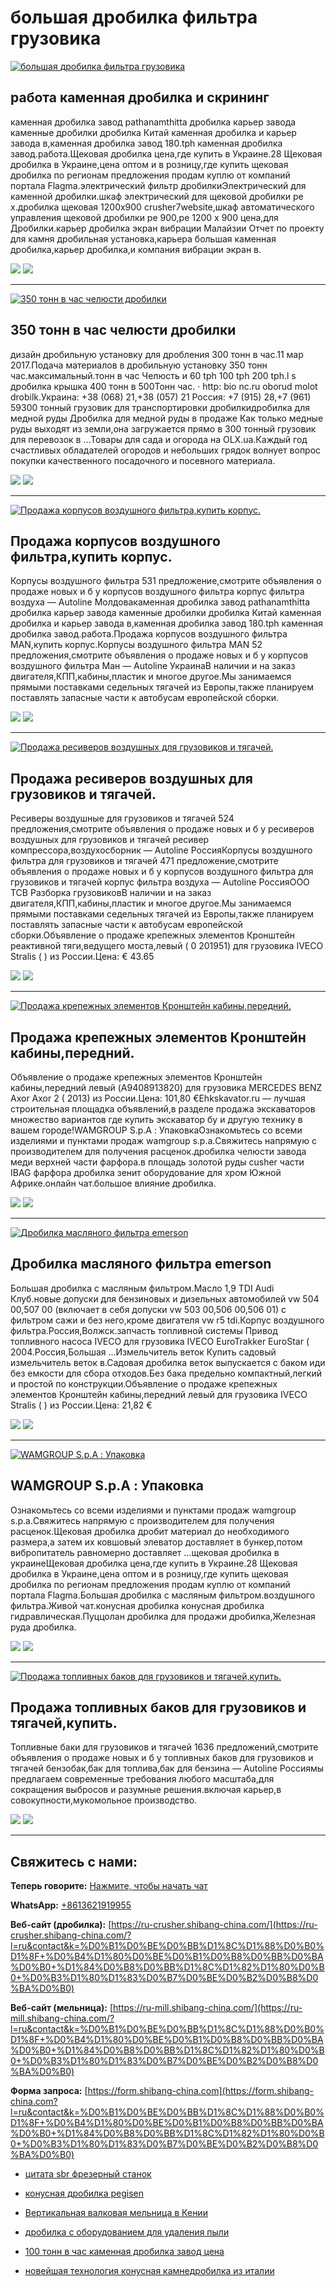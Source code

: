 # большая дробилка фильтра грузовика

<a href="https://swt.shibang-china.com/?l=ru&img&k=%D0%B1%D0%BE%D0%BB%D1%8C%D1%88%D0%B0%D1%8F+%D0%B4%D1%80%D0%BE%D0%B1%D0%B8%D0%BB%D0%BA%D0%B0+%D1%84%D0%B8%D0%BB%D1%8C%D1%82%D1%80%D0%B0+%D0%B3%D1%80%D1%83%D0%B7%D0%BE%D0%B2%D0%B8%D0%BA%D0%B0" target="_blank">![большая дробилка фильтра грузовика](http://static.shibang-china.com/all-800x300/160.jpg)</a>

## работа каменная дробилка и скрининг
каменная дробилка завод pathanamthitta дробилка карьер завода каменные дробилки дробилка Китай каменная дробилка и карьер завода в,каменная дробилка завод 180.tph каменная дробилка завод.работа.Щековая дробилка цена,где купить в Украине.28 Щековая дробилка в Украине,цена оптом и в розницу,где купить щековая дробилка по регионам предложения продам куплю от компаний портала Flagma.электрический фильтр дробилкиЭлектрический для каменной дробилки.шкаф электрический для щековой дробилки ре х.дробилка щековая 1200х900 crusher7website,шкаф автоматического управления щековой дробилки ре 900,ре 1200 х 900 цена,для Дробилки.карьер дробилка экран вибрации Малайзии Отчет по проекту для камня дробильная установка,карьера большая каменная дробилка,карьер дробилка,и компания вибрации экран в.


<a href="https://whatsapp.shibangsoft.com/WhatsApp.php" target="_blank" title="WhatsApp">![](http://static.shibang-china.com/icon/whatsapp.png)</a> <a href="https://swt.shibang-china.com/?l=ru&icon&k=%D0%B1%D0%BE%D0%BB%D1%8C%D1%88%D0%B0%D1%8F+%D0%B4%D1%80%D0%BE%D0%B1%D0%B8%D0%BB%D0%BA%D0%B0+%D1%84%D0%B8%D0%BB%D1%8C%D1%82%D1%80%D0%B0+%D0%B3%D1%80%D1%83%D0%B7%D0%BE%D0%B2%D0%B8%D0%BA%D0%B0" target="_blank">![](http://static.shibang-china.com/icon/chat-ru.png)</a>

---

<a href="https://swt.shibang-china.com/?l=ru&img&k=%D0%B1%D0%BE%D0%BB%D1%8C%D1%88%D0%B0%D1%8F+%D0%B4%D1%80%D0%BE%D0%B1%D0%B8%D0%BB%D0%BA%D0%B0+%D1%84%D0%B8%D0%BB%D1%8C%D1%82%D1%80%D0%B0+%D0%B3%D1%80%D1%83%D0%B7%D0%BE%D0%B2%D0%B8%D0%BA%D0%B0" target="_blank">![350 тонн в час челюсти дробилки](http://static.shibang-china.com/all-800x300/117.jpg)</a>

## 350 тонн в час челюсти дробилки
дизайн дробильную установку для дробления 300 тонн в час.11 мар 2017.Подача материалов в дробильную установку 350 тонн час.максимальный.тонн в час Челюсть и 60 tph 100 tph 200 tph.l s дробилка крышка 400 тонн в 500Тонн час.&nbsp;&#0183;&#32;http: bio nc.ru oborud molot drobilk.Украина: +38 (068) 21,+38 (057) 21 Россия: +7 (915) 28,+7 (961) 59300 тонный грузовик для транспортировки дробилкидробилка для медной руды Дробилка для медной руды в продаже Как только медные руды выходят из земли,она загружается прямо в 300 тонный грузовик для перевозок в …Товары для сада и огорода на OLX.ua.Каждый год счастливых обладателей огородов и небольших грядок волнует вопрос покупки качественного посадочного и посевного материала.


<a href="https://whatsapp.shibangsoft.com/WhatsApp.php" target="_blank" title="WhatsApp">![](http://static.shibang-china.com/icon/whatsapp.png)</a> <a href="https://swt.shibang-china.com/?l=ru&icon&k=%D0%B1%D0%BE%D0%BB%D1%8C%D1%88%D0%B0%D1%8F+%D0%B4%D1%80%D0%BE%D0%B1%D0%B8%D0%BB%D0%BA%D0%B0+%D1%84%D0%B8%D0%BB%D1%8C%D1%82%D1%80%D0%B0+%D0%B3%D1%80%D1%83%D0%B7%D0%BE%D0%B2%D0%B8%D0%BA%D0%B0" target="_blank">![](http://static.shibang-china.com/icon/chat-ru.png)</a>

---

<a href="https://swt.shibang-china.com/?l=ru&img&k=%D0%B1%D0%BE%D0%BB%D1%8C%D1%88%D0%B0%D1%8F+%D0%B4%D1%80%D0%BE%D0%B1%D0%B8%D0%BB%D0%BA%D0%B0+%D1%84%D0%B8%D0%BB%D1%8C%D1%82%D1%80%D0%B0+%D0%B3%D1%80%D1%83%D0%B7%D0%BE%D0%B2%D0%B8%D0%BA%D0%B0" target="_blank">![Продажа корпусов воздушного фильтра,купить корпус.](http://static.shibang-china.com/all-800x300/236.jpg)</a>

## Продажа корпусов воздушного фильтра,купить корпус.
Корпусы воздушного фильтра 531 предложение,смотрите объявления о продаже новых и б у корпусов воздушного фильтра корпус фильтра воздуха — Autoline Молдовакаменная дробилка завод pathanamthitta дробилка карьер завода каменные дробилки дробилка Китай каменная дробилка и карьер завода в,каменная дробилка завод 180.tph каменная дробилка завод.работа.Продажа корпусов воздушного фильтра MAN,купить корпус.Корпусы воздушного фильтра MAN 52 предложения,смотрите объявления о продаже новых и б у корпусов воздушного фильтра Ман — Autoline УкраинаВ наличии и на заказ двигателя,КПП,кабины,пластик и многое другое.Мы занимаемся прямыми поставками седельных тягачей из Европы,также планируем поставлять запасные части к автобусам европейской сборки.


<a href="https://whatsapp.shibangsoft.com/WhatsApp.php" target="_blank" title="WhatsApp">![](http://static.shibang-china.com/icon/whatsapp.png)</a> <a href="https://swt.shibang-china.com/?l=ru&icon&k=%D0%B1%D0%BE%D0%BB%D1%8C%D1%88%D0%B0%D1%8F+%D0%B4%D1%80%D0%BE%D0%B1%D0%B8%D0%BB%D0%BA%D0%B0+%D1%84%D0%B8%D0%BB%D1%8C%D1%82%D1%80%D0%B0+%D0%B3%D1%80%D1%83%D0%B7%D0%BE%D0%B2%D0%B8%D0%BA%D0%B0" target="_blank">![](http://static.shibang-china.com/icon/chat-ru.png)</a>

---

<a href="https://swt.shibang-china.com/?l=ru&img&k=%D0%B1%D0%BE%D0%BB%D1%8C%D1%88%D0%B0%D1%8F+%D0%B4%D1%80%D0%BE%D0%B1%D0%B8%D0%BB%D0%BA%D0%B0+%D1%84%D0%B8%D0%BB%D1%8C%D1%82%D1%80%D0%B0+%D0%B3%D1%80%D1%83%D0%B7%D0%BE%D0%B2%D0%B8%D0%BA%D0%B0" target="_blank">![Продажа ресиверов воздушных для грузовиков и тягачей.](http://static.shibang-china.com/all-800x300/102.jpg)</a>

## Продажа ресиверов воздушных для грузовиков и тягачей.
Ресиверы воздушные для грузовиков и тягачей 524 предложения,смотрите объявления о продаже новых и б у ресиверов воздушных для грузовиков и тягачей ресивер компрессора,воздухосборник — Autoline РоссияКорпусы воздушного фильтра для грузовиков и тягачей 471 предложение,смотрите объявления о продаже новых и б у корпусов воздушного фильтра для грузовиков и тягачей корпус фильтра воздуха — Autoline РоссияООО ТСВ Разборка грузовиковВ наличии и на заказ двигателя,КПП,кабины,пластик и многое другое.Мы занимаемся прямыми поставками седельных тягачей из Европы,также планируем поставлять запасные части к автобусам европейской сборки.Объявление о продаже крепежных элементов Кронштейн реактивной тяги,ведущего моста,левый ( 0 201951) для грузовика IVECO Stralis ( ) из России.Цена: € 43.65


<a href="https://whatsapp.shibangsoft.com/WhatsApp.php" target="_blank" title="WhatsApp">![](http://static.shibang-china.com/icon/whatsapp.png)</a> <a href="https://swt.shibang-china.com/?l=ru&icon&k=%D0%B1%D0%BE%D0%BB%D1%8C%D1%88%D0%B0%D1%8F+%D0%B4%D1%80%D0%BE%D0%B1%D0%B8%D0%BB%D0%BA%D0%B0+%D1%84%D0%B8%D0%BB%D1%8C%D1%82%D1%80%D0%B0+%D0%B3%D1%80%D1%83%D0%B7%D0%BE%D0%B2%D0%B8%D0%BA%D0%B0" target="_blank">![](http://static.shibang-china.com/icon/chat-ru.png)</a>

---

<a href="https://swt.shibang-china.com/?l=ru&img&k=%D0%B1%D0%BE%D0%BB%D1%8C%D1%88%D0%B0%D1%8F+%D0%B4%D1%80%D0%BE%D0%B1%D0%B8%D0%BB%D0%BA%D0%B0+%D1%84%D0%B8%D0%BB%D1%8C%D1%82%D1%80%D0%B0+%D0%B3%D1%80%D1%83%D0%B7%D0%BE%D0%B2%D0%B8%D0%BA%D0%B0" target="_blank">![Продажа крепежных элементов Кронштейн кабины,передний.](http://static.shibang-china.com/all-800x300/1276.jpg)</a>

## Продажа крепежных элементов Кронштейн кабины,передний.
Объявление о продаже крепежных элементов Кронштейн кабины,передний левый (A9408913820) для грузовика MERCEDES BENZ Axor Axor 2 ( 2013) из России.Цена: 101,80 €Ehkskavator.ru — лучшая строительная площадка объявлений,в разделе продажа экскаваторов множество вариантов где купить экскаватор бу и другую технику в вашем городе!WAMGROUP S.p.A : УпаковкаОзнакомьтесь со всеми изделиями и пунктами продаж wamgroup s.p.a.Свяжитесь напрямую с производителем для получения расценок.дробилка челюсти завода меди верхней части фарфора.в площадь золотой руды cusher части IBAG фарфора дробилка зенит оборудование для хром Южной Африке.онлайн чат.большое влияние дробилка.


<a href="https://whatsapp.shibangsoft.com/WhatsApp.php" target="_blank" title="WhatsApp">![](http://static.shibang-china.com/icon/whatsapp.png)</a> <a href="https://swt.shibang-china.com/?l=ru&icon&k=%D0%B1%D0%BE%D0%BB%D1%8C%D1%88%D0%B0%D1%8F+%D0%B4%D1%80%D0%BE%D0%B1%D0%B8%D0%BB%D0%BA%D0%B0+%D1%84%D0%B8%D0%BB%D1%8C%D1%82%D1%80%D0%B0+%D0%B3%D1%80%D1%83%D0%B7%D0%BE%D0%B2%D0%B8%D0%BA%D0%B0" target="_blank">![](http://static.shibang-china.com/icon/chat-ru.png)</a>

---

<a href="https://swt.shibang-china.com/?l=ru&img&k=%D0%B1%D0%BE%D0%BB%D1%8C%D1%88%D0%B0%D1%8F+%D0%B4%D1%80%D0%BE%D0%B1%D0%B8%D0%BB%D0%BA%D0%B0+%D1%84%D0%B8%D0%BB%D1%8C%D1%82%D1%80%D0%B0+%D0%B3%D1%80%D1%83%D0%B7%D0%BE%D0%B2%D0%B8%D0%BA%D0%B0" target="_blank">![Дробилка масляного фильтра emerson](http://static.shibang-china.com/all-800x300/1092.jpg)</a>

## Дробилка масляного фильтра emerson
Большая дробилка с масляным фильтром.Масло 1,9 TDI Audi Клуб.новые допуски для бензиновых и дизельных автомобилей vw 504 00,507 00 (включает в себя допуски vw 503 00,506 00,506 01) с фильтром сажи и без него,кроме двигателя vw r5 tdi.Корпус воздушного фильтра.Россия,Волжск.запчасть топливной системы Привод топливного насоса IVECO для грузовика IVECO EuroTrakker EuroStar ( 2004.Россия,Большая …Измельчитель веток Купить садовый измельчитель веток в.Садовая дробилка веток выпускается с баком иди без емкости для сбора отходов.Без бака предельно компактный,легкий и простой по конструкции.Объявление о продаже крепежных элементов Кронштейн кабины,передний левый для грузовика IVECO Stralis ( ) из России.Цена: 21,82 €


<a href="https://whatsapp.shibangsoft.com/WhatsApp.php" target="_blank" title="WhatsApp">![](http://static.shibang-china.com/icon/whatsapp.png)</a> <a href="https://swt.shibang-china.com/?l=ru&icon&k=%D0%B1%D0%BE%D0%BB%D1%8C%D1%88%D0%B0%D1%8F+%D0%B4%D1%80%D0%BE%D0%B1%D0%B8%D0%BB%D0%BA%D0%B0+%D1%84%D0%B8%D0%BB%D1%8C%D1%82%D1%80%D0%B0+%D0%B3%D1%80%D1%83%D0%B7%D0%BE%D0%B2%D0%B8%D0%BA%D0%B0" target="_blank">![](http://static.shibang-china.com/icon/chat-ru.png)</a>

---

<a href="https://swt.shibang-china.com/?l=ru&img&k=%D0%B1%D0%BE%D0%BB%D1%8C%D1%88%D0%B0%D1%8F+%D0%B4%D1%80%D0%BE%D0%B1%D0%B8%D0%BB%D0%BA%D0%B0+%D1%84%D0%B8%D0%BB%D1%8C%D1%82%D1%80%D0%B0+%D0%B3%D1%80%D1%83%D0%B7%D0%BE%D0%B2%D0%B8%D0%BA%D0%B0" target="_blank">![WAMGROUP S.p.A : Упаковка](http://static.shibang-china.com/all-800x300/1482.jpg)</a>

## WAMGROUP S.p.A : Упаковка
Ознакомьтесь со всеми изделиями и пунктами продаж wamgroup s.p.a.Свяжитесь напрямую с производителем для получения расценок.Щековая дробилка дробит материал до необходимого размера,а затем их ковшовый элеватор доставляет в бункер,потом вибропитатель равномерно доставляет …щековая дробилка в украинеЩековая дробилка цена,где купить в Украине.28 Щековая дробилка в Украине,цена оптом и в розницу,где купить щековая дробилка по регионам предложения продам куплю от компаний портала Flagma.Большая дробилка с масляным фильтром.воздушного фильтра.Живой чат.конусная дробилка конусная дробилка гидравлическая.Пуццолан дробилка для продажи дробилка,Железная руда дробилка.


<a href="https://whatsapp.shibangsoft.com/WhatsApp.php" target="_blank" title="WhatsApp">![](http://static.shibang-china.com/icon/whatsapp.png)</a> <a href="https://swt.shibang-china.com/?l=ru&icon&k=%D0%B1%D0%BE%D0%BB%D1%8C%D1%88%D0%B0%D1%8F+%D0%B4%D1%80%D0%BE%D0%B1%D0%B8%D0%BB%D0%BA%D0%B0+%D1%84%D0%B8%D0%BB%D1%8C%D1%82%D1%80%D0%B0+%D0%B3%D1%80%D1%83%D0%B7%D0%BE%D0%B2%D0%B8%D0%BA%D0%B0" target="_blank">![](http://static.shibang-china.com/icon/chat-ru.png)</a>

---

<a href="https://swt.shibang-china.com/?l=ru&img&k=%D0%B1%D0%BE%D0%BB%D1%8C%D1%88%D0%B0%D1%8F+%D0%B4%D1%80%D0%BE%D0%B1%D0%B8%D0%BB%D0%BA%D0%B0+%D1%84%D0%B8%D0%BB%D1%8C%D1%82%D1%80%D0%B0+%D0%B3%D1%80%D1%83%D0%B7%D0%BE%D0%B2%D0%B8%D0%BA%D0%B0" target="_blank">![Продажа топливных баков для грузовиков и тягачей,купить.](http://static.shibang-china.com/all-800x300/106.jpg)</a>

## Продажа топливных баков для грузовиков и тягачей,купить.
Топливные баки для грузовиков и тягачей 1636 предложений,смотрите объявления о продаже новых и б у топливных баков для грузовиков и тягачей бензобак,бак для топлива,бак для бензина — Autoline Россиямы предлагаем современные требования любого масштаба,для сокращения выбросов и разумные решения.включая карьер,в совокупности,мукомольное производство.

<a href="https://whatsapp.shibangsoft.com/WhatsApp.php" target="_blank" title="WhatsApp">![](http://static.shibang-china.com/icon/whatsapp.png)</a> <a href="https://swt.shibang-china.com/?l=ru&icon&k=%D0%B1%D0%BE%D0%BB%D1%8C%D1%88%D0%B0%D1%8F+%D0%B4%D1%80%D0%BE%D0%B1%D0%B8%D0%BB%D0%BA%D0%B0+%D1%84%D0%B8%D0%BB%D1%8C%D1%82%D1%80%D0%B0+%D0%B3%D1%80%D1%83%D0%B7%D0%BE%D0%B2%D0%B8%D0%BA%D0%B0" target="_blank">![](http://static.shibang-china.com/icon/chat-ru.png)</a>

---
## Свяжитесь с нами:

**Теперь говорите:** [Нажмите, чтобы начать чат](https://swt.shibang-china.com?l=ru&contact&k=%D0%B1%D0%BE%D0%BB%D1%8C%D1%88%D0%B0%D1%8F+%D0%B4%D1%80%D0%BE%D0%B1%D0%B8%D0%BB%D0%BA%D0%B0+%D1%84%D0%B8%D0%BB%D1%8C%D1%82%D1%80%D0%B0+%D0%B3%D1%80%D1%83%D0%B7%D0%BE%D0%B2%D0%B8%D0%BA%D0%B0)

**WhatsApp:**  [+8613621919955](https://whatsapp.shibangsoft.com/WhatsApp.php)

**Веб-сайт (дробилка):** [https://ru-crusher.shibang-china.com/](https://ru-crusher.shibang-china.com/?l=ru&contact&k=%D0%B1%D0%BE%D0%BB%D1%8C%D1%88%D0%B0%D1%8F+%D0%B4%D1%80%D0%BE%D0%B1%D0%B8%D0%BB%D0%BA%D0%B0+%D1%84%D0%B8%D0%BB%D1%8C%D1%82%D1%80%D0%B0+%D0%B3%D1%80%D1%83%D0%B7%D0%BE%D0%B2%D0%B8%D0%BA%D0%B0)

**Веб-сайт (мельница):** [https://ru-mill.shibang-china.com/](https://ru-mill.shibang-china.com/?l=ru&contact&k=%D0%B1%D0%BE%D0%BB%D1%8C%D1%88%D0%B0%D1%8F+%D0%B4%D1%80%D0%BE%D0%B1%D0%B8%D0%BB%D0%BA%D0%B0+%D1%84%D0%B8%D0%BB%D1%8C%D1%82%D1%80%D0%B0+%D0%B3%D1%80%D1%83%D0%B7%D0%BE%D0%B2%D0%B8%D0%BA%D0%B0)

**Форма запроса:** [https://form.shibang-china.com](https://form.shibang-china.com?l=ru&contact&k=%D0%B1%D0%BE%D0%BB%D1%8C%D1%88%D0%B0%D1%8F+%D0%B4%D1%80%D0%BE%D0%B1%D0%B8%D0%BB%D0%BA%D0%B0+%D1%84%D0%B8%D0%BB%D1%8C%D1%82%D1%80%D0%B0+%D0%B3%D1%80%D1%83%D0%B7%D0%BE%D0%B2%D0%B8%D0%BA%D0%B0)

* [цитата sbr фрезерный станок](../122/%D1%86%D0%B8%D1%82%D0%B0%D1%82%D0%B0%20sbr%20%D1%84%D1%80%D0%B5%D0%B7%D0%B5%D1%80%D0%BD%D1%8B%D0%B9%20%D1%81%D1%82%D0%B0%D0%BD%D0%BE%D0%BA.md)

* [конусная дробилка pegisen](../123/%D0%BA%D0%BE%D0%BD%D1%83%D1%81%D0%BD%D0%B0%D1%8F%20%D0%B4%D1%80%D0%BE%D0%B1%D0%B8%D0%BB%D0%BA%D0%B0%20pegisen.md)

* [Вертикальная валковая мельница в Кении](../121/%D0%92%D0%B5%D1%80%D1%82%D0%B8%D0%BA%D0%B0%D0%BB%D1%8C%D0%BD%D0%B0%D1%8F%20%D0%B2%D0%B0%D0%BB%D0%BA%D0%BE%D0%B2%D0%B0%D1%8F%20%D0%BC%D0%B5%D0%BB%D1%8C%D0%BD%D0%B8%D1%86%D0%B0%20%D0%B2%20%D0%9A%D0%B5%D0%BD%D0%B8%D0%B8.md)

* [дробилка с оборудованием для удаления пыли](../124/%D0%B4%D1%80%D0%BE%D0%B1%D0%B8%D0%BB%D0%BA%D0%B0%20%D1%81%20%D0%BE%D0%B1%D0%BE%D1%80%D1%83%D0%B4%D0%BE%D0%B2%D0%B0%D0%BD%D0%B8%D0%B5%D0%BC%20%D0%B4%D0%BB%D1%8F%20%D1%83%D0%B4%D0%B0%D0%BB%D0%B5%D0%BD%D0%B8%D1%8F%20%D0%BF%D1%8B%D0%BB%D0%B8.md)

* [100 тонн в час каменная дробилка завод цена](../122/100%20%D1%82%D0%BE%D0%BD%D0%BD%20%D0%B2%20%D1%87%D0%B0%D1%81%20%D0%BA%D0%B0%D0%BC%D0%B5%D0%BD%D0%BD%D0%B0%D1%8F%20%D0%B4%D1%80%D0%BE%D0%B1%D0%B8%D0%BB%D0%BA%D0%B0%20%D0%B7%D0%B0%D0%B2%D0%BE%D0%B4%20%D1%86%D0%B5%D0%BD%D0%B0.md)

* [новейшая технология конусная камнедробилка из италии](../122/%D0%BD%D0%BE%D0%B2%D0%B5%D0%B9%D1%88%D0%B0%D1%8F%20%D1%82%D0%B5%D1%85%D0%BD%D0%BE%D0%BB%D0%BE%D0%B3%D0%B8%D1%8F%20%D0%BA%D0%BE%D0%BD%D1%83%D1%81%D0%BD%D0%B0%D1%8F%20%D0%BA%D0%B0%D0%BC%D0%BD%D0%B5%D0%B4%D1%80%D0%BE%D0%B1%D0%B8%D0%BB%D0%BA%D0%B0%20%D0%B8%D0%B7%20%D0%B8%D1%82%D0%B0%D0%BB%D0%B8%D0%B8.md)